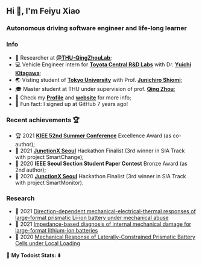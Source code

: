 <h2>Hi 👋, I'm Feiyu Xiao</h2>
<h3>Autonomous driving software engineer and life-long learner</h3>


### Info
* 🔬 Researcher at **[@THU-QingZhouLab](https://www.researchgate.net/lab/Qing-Zhou-Lab)**;
* 💻 Vehicle Engineer intern for **[Toyota Central R&D Labs](https://www.tytlabs.com/)** with Dr. **[Yuichi Kitagawa](http://ircobi.org/wordpress/who-is-involved/)**;
* 🌏 Visting student of **[Tokyo University](https://eng.inha.ac.kr/)** with Prof. **[Junichiro Shiomi](http://www.phonon.t.u-tokyo.ac.jp/people/shiomi/?lang=en)**;
* 🎓 Master student at THU under supervision of prof. **[Qing Zhou](http://www.svm.tsinghua.edu.cn/essay/75/1831.html)**;
* 📄 Check my **[Profile](https://www.linkedin.com/in/feiyuxiao/)** and **[website](https://feiyuxiaothu.github.io/)** for more info;
* 🎉 Fun fact: I signed up at GitHub 7 years ago!

### Recent achievements 🏆
* 🏆 2021 **[KIEE 52nd Summer Conference](https://conf.kiee.or.kr/)** Excellence Award (as co-author);
* 🥉 2021 **[JunctionX Seoul](https://app.hackjunction.com/events/junctionx-seoul)** Hackathon Finalist (3rd winner in SIA Track with project SmartChange);
* 🥉 2020 **IEEE Seoul Section Student Paper Contest** Bronze Award (as 2nd author);
* 🥉 2020 **[JunctionX Seoul](https://app.hackjunction.com/events/junctionx-seoul)** Hackathon Finalist (3rd winner in SIA Track with project SmartMonitor).

### Research

* 📄 2021 [Direction-dependent mechanical-electrical-thermal responses of large-format prismatic Li-ion battery under mechanical abuse](https://www.sciencedirect.com/science/article/abs/pii/S2352152X21009658?via%3Dihub)
* 📄 2021 [Impedance-based diagnosis of internal mechanical damage for large-format lithium-ion batteries](https://www.sciencedirect.com/science/article/abs/pii/S0360544221011038?via%3Dihub)
* 📄 2020 [Mechanical Response of Laterally-Constrained Prismatic Battery Cells under Local Loading](https://saemobilus.sae.org/content/2020-01-0200/)



🚧 **My Todoist Stats: ⬇️**
<!--
&nbsp;&nbsp;&nbsp;&nbsp;&nbsp; [![PaperWeeklyAI](https://github-readme-stats.vercel.app/api/pin/?username=Charmve&repo=PaperWeeklyAI)](https://github.com/Charmve/PaperWeeklyAI) &nbsp;&nbsp;&nbsp;&nbsp;&nbsp;[![Surface-Defect-Detection](https://github-readme-stats.vercel.app/api/pin/?username=Charmve&repo=Surface-Defect-Detection)](https://github.com/Charmve/Surface-Defect-Detection)
-->
